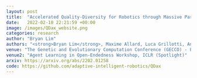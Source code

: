 ```yaml
---
layout: post
title:  "Accelerated Quality-Diversity for Robotics through Massive Parallelism"
date:   2022-02-10 22:21:59 +00:00
image: /images/QDax_website.png
categories: research
author: "Bryan Lim"
authors: "<strong>Bryan Lim</strong>, Maxime Allard, Luca Grillotti, Antoine Cully"
venue: "The Genetic and Evolutionary Computation Conference (GECCO) - Poster"
venue2: "Agent Learning in Open-Endedness Workshop, ICLR (Spotlight)"
arxiv: https://arxiv.org/abs/2202.01258
code: https://github.com/adaptive-intelligent-robotics/QDax
---
```

 
